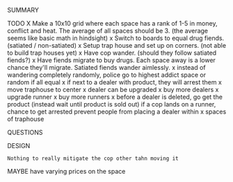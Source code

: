 SUMMARY

TODO
    X Make a 10x10 grid where each space has a rank of 1-5 in money, conflict 
        and heat. The average of all spaces should be 3. (the average seems like basic   math in hindsight)
    x Switch to boards to equal drug fiends. (satiated / non-satiated)
    x Setup trap house and set up on corners. (not able to build trap houses yet)
    x Have cop wander. (should they follow satiated fiends?)
    x Have fiends migrate to buy drugs. Each space away is a lower chance they'll migrate. Satiated fiends wander aimlessly.
    x instead of wandering completely randomly, police go to highest addict space or random if all equal
    x if next to a dealer with product, they will arrest them
    x move traphouse to center
    x dealer can be upgraded
    x buy more dealers
    x upgrade runner
    x buy more runners
    x before a dealer is deleted, go get the product (instead wait until product is sold out)
    if a cop lands on a runner, chance to get arrested
    prevent people from placing a dealer within x spaces of traphouse

    


QUESTIONS

DESIGN
    
    Nothing to really mitigate the cop other tahn moving it

MAYBE
    have varying prices on the space
    